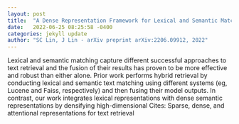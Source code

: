 ```yaml
---
layout: post
title:  "A Dense Representation Framework for Lexical and Semantic Matching"
date:   2022-06-25 08:25:58 -0400
categories: jekyll update
author: "SC Lin, J Lin - arXiv preprint arXiv:2206.09912, 2022"
---
```

Lexical and semantic matching capture different successful approaches to text retrieval and the fusion of their results has proven to be more effective and robust than either alone. Prior work performs hybrid retrieval by conducting lexical and semantic text matching using different systems (eg, Lucene and Faiss, respectively) and then fusing their model outputs. In contrast, our work integrates lexical representations with dense semantic representations by densifying high-dimensional  Cites: Sparse, dense, and attentional representations for text retrieval